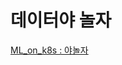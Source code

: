 # 데이터야 놀자

[ML_on_k8s : 야놀자](%E1%84%83%E1%85%A6%E1%84%8B%E1%85%B5%E1%84%90%E1%85%A5%E1%84%8B%E1%85%A3%20%E1%84%82%202f3a5/ML_on_k8s%20%20c1926.md)